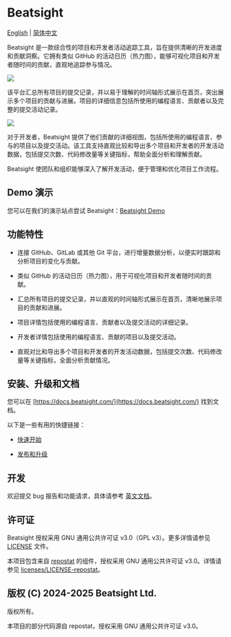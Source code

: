 # Beatsight

[English](README.md) | [简体中文](README.zh.md)

Beatsight 是一款综合性的项目和开发者活动追踪工具，旨在提供清晰的开发进度和贡献洞察。它拥有类似 GitHub 的活动日历（热力图），能够可视化项目和开发者随时间的贡献，直观地追踪参与情况。

![](https://i.imgur.com/agUmzJc.png)

该平台汇总所有项目的提交记录，并以易于理解的时间轴形式展示在首页，突出展示多个项目的贡献与进展。项目的详细信息包括所使用的编程语言、贡献者以及完整的提交活动记录。

![](https://i.imgur.com/VB1Ed0B.png)

对于开发者，Beatsight 提供了他们贡献的详细视图，包括所使用的编程语言、参与的项目以及提交活动。该工具支持直观比较和导出多个项目和开发者的开发活动数据，包括提交次数、代码修改量等关键指标，帮助全面分析和理解贡献。

Beatsight 使团队和组织能够深入了解开发活动，便于管理和优化项目工作流程。

## Demo 演示

您可以在我们的演示站点尝试 Beatsight：[Beatsight Demo](https://demo.beatsight.com/accounts/demo/)

## 功能特性

- 连接 GitHub、GitLab 或其他 Git 平台，进行增量数据分析，以便实时跟踪和分析项目的变化与贡献。

- 类似 GitHub 的活动日历（热力图），用于可视化项目和开发者随时间的贡献。

- 汇总所有项目的提交记录，并以直观的时间轴形式展示在首页，清晰地展示项目的贡献和进展。

- 项目详情包括使用的编程语言、贡献者以及提交活动的详细记录。

- 开发者详情包括使用的编程语言、贡献的项目以及提交活动。

- 直观对比和导出多个项目和开发者的开发活动数据，包括提交次数、代码修改量等关键指标，全面分析贡献情况。

## 安装、升级和文档

您可以在 [https://docs.beatsight.com/](https://docs.beatsight.com/) 找到文档。

以下是一些有用的快捷链接：

- [快速开始](https://docs.beatsight.com/zh/quick-start/)

- [发布和升级](https://docs.beatsight.com/zh/upgrade/)


## 开发

欢迎提交 bug 报告和功能请求，具体请参考 [英文文档](README.md)。


## 许可证

Beatsight 授权采用 GNU 通用公共许可证 v3.0（GPL v3）。更多详情请参见 [LICENSE](LICENSE) 文件。

本项目包含来自 [repostat](https://github.com/vifactor/repostat) 的组件，授权采用 GNU 通用公共许可证 v3.0。详情请参见 [licenses/LICENSE-repostat](licenses/LICENSE-repostat)。

## 版权 (C) 2024-2025 Beatsight Ltd.

版权所有。

本项目的部分代码源自 repostat，授权采用 GNU 通用公共许可证 v3.0。
